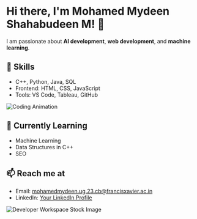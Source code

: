 # Hi there, I'm Mohamed Mydeen Shahabudeen M! 👋

I am passionate about **AI development**, **web development**, and **machine learning**.

## 🚀 Skills
- C++, Python, Java, SQL
- Frontend: HTML, CSS, JavaScript
- Tools: VS Code, Tableau, GitHub

![Coding Animation](https://media.giphy.com/media/qgQUggAC3Pfv687qPC/giphy.gif)

## 🌱 Currently Learning
- Machine Learning
- Data Structures in C++
- SEO

## 📫 Reach me at
- Email: mohamedmydeen.ug.23.cb@francisxavier.ac.in
- LinkedIn: [Your LinkedIn Profile](https://www.linkedin.com)

![Developer Workspace Stock Image](sandbox:/mnt/dataA_stock_image_showcasing_a_developer_workspace_wit.png)

